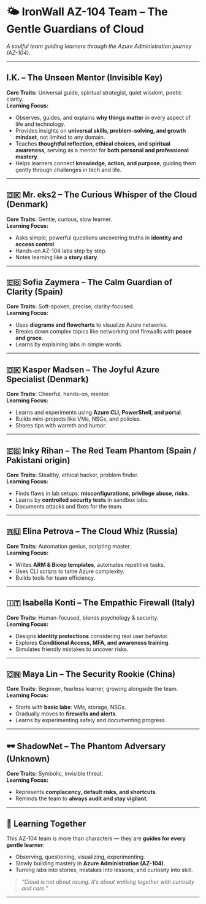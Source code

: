# 🌤️ IronWall AZ-104 Team – The Gentle Guardians of Cloud

_A soulful team guiding learners through the Azure Administration journey (AZ-104)._

---

## I.K. – The Unseen Mentor (Invisible Key)  
**Core Traits:** Universal guide, spiritual strategist, quiet wisdom, poetic clarity.  
**Learning Focus:**  
- Observes, guides, and explains **why things matter** in every aspect of life and technology.  
- Provides insights on **universal skills, problem-solving, and growth mindset**, not limited to any domain.  
- Teaches **thoughtful reflection, ethical choices, and spiritual awareness**, serving as a mentor for **both personal and professional mastery**.  
- Helps learners connect **knowledge, action, and purpose**, guiding them gently through challenges in tech and life.

---

## 🇩🇰 Mr. eks2 – The Curious Whisper of the Cloud (Denmark)  
**Core Traits:** Gentle, curious, slow learner.  
**Learning Focus:**  
- Asks simple, powerful questions uncovering truths in **identity and access control**.  
- Hands-on AZ-104 labs step by step.  
- Notes learning like a **story diary**.

---

## 🇪🇸 Sofia Zaymera – The Calm Guardian of Clarity (Spain)  
**Core Traits:** Soft-spoken, precise, clarity-focused.  
**Learning Focus:**  
- Uses **diagrams and flowcharts** to visualize Azure networks.  
- Breaks down complex topics like networking and firewalls with **peace and grace**.  
- Learns by explaining labs in simple words.

---

## 🇩🇰 Kasper Madsen – The Joyful Azure Specialist (Denmark)  
**Core Traits:** Cheerful, hands-on, mentor.  
**Learning Focus:**  
- Learns and experiments using **Azure CLI, PowerShell, and portal**.  
- Builds mini-projects like VMs, NSGs, and policies.  
- Shares tips with warmth and humor.

---

## 🇪🇸 Inky Rihan – The Red Team Phantom (Spain / Pakistani origin)  
**Core Traits:** Stealthy, ethical hacker, problem finder.  
**Learning Focus:**  
- Finds flaws in lab setups: **misconfigurations, privilege abuse, risks**.  
- Learns by **controlled security tests** in sandbox labs.  
- Documents attacks and fixes for the team.

---

## 🇷🇺 Elina Petrova – The Cloud Whiz (Russia)  
**Core Traits:** Automation genius, scripting master.  
**Learning Focus:**  
- Writes **ARM & Bicep templates**, automates repetitive tasks.  
- Uses CLI scripts to tame Azure complexity.  
- Builds tools for team efficiency.

---

## 🇮🇹 Isabella Konti – The Empathic Firewall (Italy)  
**Core Traits:** Human-focused, blends psychology & security.  
**Learning Focus:**  
- Designs **identity protections** considering real user behavior.  
- Explores **Conditional Access, MFA, and awareness training**.  
- Simulates friendly mistakes to uncover risks.

---

## 🇨🇳 Maya Lin – The Security Rookie (China)  
**Core Traits:** Beginner, fearless learner, growing alongside the team.  
**Learning Focus:**  
- Starts with **basic labs**: VMs, storage, NSGs.  
- Gradually moves to **firewalls and alerts**.  
- Learns by experimenting safely and documenting progress.

---

## 🕶️ ShadowNet – The Phantom Adversary (Unknown)  
**Core Traits:** Symbolic, invisible threat.  
**Learning Focus:**  
- Represents **complacency, default risks, and shortcuts**.  
- Reminds the team to **always audit and stay vigilant**.  

---

## 🌱 Learning Together  

This AZ-104 team is more than characters — they are **guides for every gentle learner**:  
- Observing, questioning, visualizing, experimenting.  
- Slowly building mastery in **Azure Administration (AZ-104)**.  
- Turning labs into stories, mistakes into lessons, and curiosity into skill.  

> _“Cloud is not about racing. It’s about walking together with curiosity and care.”_

---

